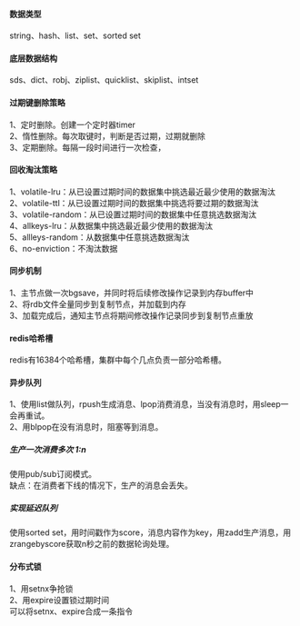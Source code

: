 #### 数据类型
string、hash、list、set、sorted set
#### 底层数据结构
sds、dict、robj、ziplist、quicklist、skiplist、intset
#### 过期键删除策略
1、定时删除。创建一个定时器timer  
2、惰性删除。每次取键时，判断是否过期，过期就删除  
3、定期删除。每隔一段时间进行一次检查，
#### 回收淘汰策略
1、volatile-lru：从已设置过期时间的数据集中挑选最近最少使用的数据淘汰  
2、volatile-ttl：从已设置过期时间的数据集中挑选将要过期的数据淘汰  
3、volatile-random：从已设置过期时间的数据集中任意挑选数据淘汰  
4、allkeys-lru：从数据集中挑选最近最少使用的数据淘汰  
5、allleys-random：从数据集中任意挑选数据淘汰  
6、no-enviction：不淘汰数据  
#### 同步机制
1、主节点做一次bgsave，并同时将后续修改操作记录到内存buffer中  
2、将rdb文件全量同步到复制节点，并加载到内存  
3、加载完成后，通知主节点将期间修改操作记录同步到复制节点重放
#### redis哈希槽
redis有16384个哈希槽，集群中每个几点负责一部分哈希槽。
#### 异步队列
1、使用list做队列，rpush生成消息、lpop消费消息，当没有消息时，用sleep一会再重试。  
2、用blpop在没有消息时，阻塞等到消息。  
##### 生产一次消费多次 1:n
使用pub/sub订阅模式。  
缺点：在消费者下线的情况下，生产的消息会丢失。
##### 实现延迟队列
使用sorted set，用时间戳作为score，消息内容作为key，用zadd生产消息，用zrangebyscore获取n秒之前的数据轮询处理。
#### 分布式锁
1、用setnx争抢锁  
2、用expire设置锁过期时间  
可以将setnx、expire合成一条指令